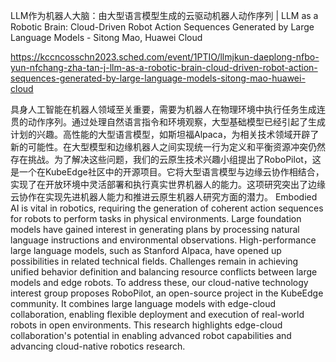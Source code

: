 LLM作为机器人大脑：由大型语言模型生成的云驱动机器人动作序列 | LLM as a Robotic Brain: Cloud-Driven Robot Action Sequences Generated by Large Language Models - Sitong Mao, Huawei Cloud

https://kccncosschn2023.sched.com/event/1PTIO/llmjkun-daeplong-nfbo-yun-nfchang-zha-tan-j-llm-as-a-robotic-brain-cloud-driven-robot-action-sequences-generated-by-large-language-models-sitong-mao-huawei-cloud

具身人工智能在机器人领域至关重要，需要为机器人在物理环境中执行任务生成连贯的动作序列。通过处理自然语言指令和环境观察，大型基础模型已经引起了生成计划的兴趣。高性能的大型语言模型，如斯坦福Alpaca，为相关技术领域开辟了新的可能性。在大型模型和边缘机器人之间实现统一行为定义和平衡资源冲突仍然存在挑战。为了解决这些问题，我们的云原生技术兴趣小组提出了RoboPilot，这是一个在KubeEdge社区中的开源项目。它将大型语言模型与边缘云协作相结合，实现了在开放环境中灵活部署和执行真实世界机器人的能力。这项研究突出了边缘云协作在实现先进机器人能力和推进云原生机器人研究方面的潜力。 
Embodied AI is vital in robotics, requiring the generation of coherent action sequences for robots to perform tasks in physical environments. Large foundation models have gained interest in generating plans by processing natural language instructions and environmental observations. High-performance large language models, such as Stanford Alpaca, have opened up possibilities in related technical fields. Challenges remain in achieving unified behavior definition and balancing resource conflicts between large models and edge robots. To address these, our cloud-native technology interest group proposes RoboPilot, an open-source project in the KubeEdge community. It combines large language models with edge-cloud collaboration, enabling flexible deployment and execution of real-world robots in open environments. This research highlights edge-cloud collaboration's potential in enabling advanced robot capabilities and advancing cloud-native robotics research.